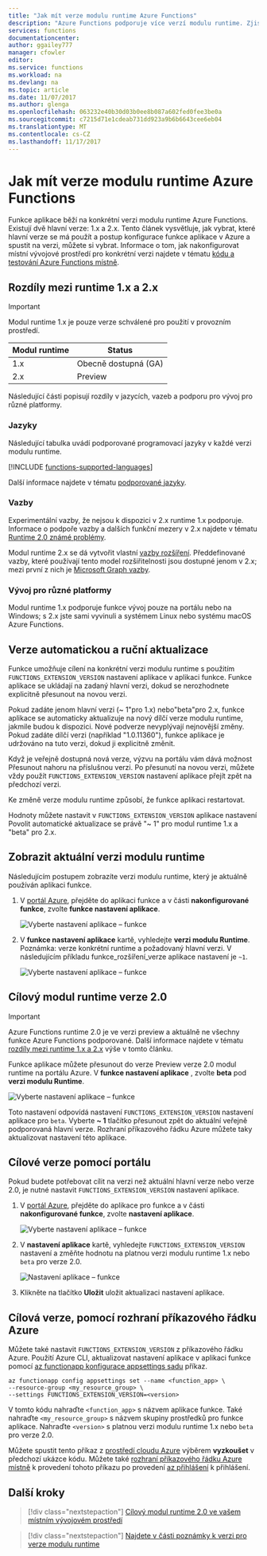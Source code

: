 ```yaml
---
title: "Jak mít verze modulu runtime Azure Functions"
description: "Azure Functions podporuje více verzí modulu runtime. Zjistěte, jak určit verzi modulu runtime Azure hostované funkce aplikace."
services: functions
documentationcenter: 
author: ggailey777
manager: cfowler
editor: 
ms.service: functions
ms.workload: na
ms.devlang: na
ms.topic: article
ms.date: 11/07/2017
ms.author: glenga
ms.openlocfilehash: 063232e40b30d03b0ee8b087a602fed0fee3be0a
ms.sourcegitcommit: c7215d71e1cdeab731dd923a9b6b6643cee6eb04
ms.translationtype: MT
ms.contentlocale: cs-CZ
ms.lasthandoff: 11/17/2017
---
```

# <a name="how-to-target-azure-functions-runtime-versions"></a>Jak mít verze modulu runtime Azure Functions

Funkce aplikace běží na konkrétní verzi modulu runtime Azure Functions. Existují dvě hlavní verze: 1.x a 2.x. Tento článek vysvětluje, jak vybrat, které hlavní verze se má použít a postup konfigurace funkce aplikace v Azure a spustit na verzi, můžete si vybrat. Informace o tom, jak nakonfigurovat místní vývojové prostředí pro konkrétní verzi najdete v tématu [kódu a testování Azure Functions místně](functions-run-local.md).

## <a name="differences-between-runtime-1x-and-2x"></a>Rozdíly mezi runtime 1.x a 2.x

> [!IMPORTANT] 
> Modul runtime 1.x je pouze verze schválené pro použití v provozním prostředí.

| Modul runtime | Status |
|---------|---------|
|1.x|Obecně dostupná (GA)|
|2.x|Preview|

Následující části popisují rozdíly v jazycích, vazeb a podporu pro vývoj pro různé platformy.

### <a name="languages"></a>Jazyky

Následující tabulka uvádí podporované programovací jazyky v každé verzi modulu runtime.

[!INCLUDE [functions-supported-languages](../../includes/functions-supported-languages.md)]

Další informace najdete v tématu [podporované jazyky](supported-languages.md).

### <a name="bindings"></a>Vazby 

Experimentální vazby, že nejsou k dispozici v 2.x runtime 1.x podporuje. Informace o podpoře vazby a dalších funkční mezery v 2.x najdete v tématu [Runtime 2.0 známé problémy](https://github.com/Azure/azure-webjobs-sdk-script/wiki/Azure-Functions-runtime-2.0-known-issues).

Modul runtime 2.x se dá vytvořit vlastní [vazby rozšíření](https://github.com/Azure/azure-webjobs-sdk-extensions/wiki/Binding-Extensions-Overview). Předdefinované vazby, které používají tento model rozšiřitelnosti jsou dostupné jenom v 2.x; mezi první z nich je [Microsoft Graph vazby](functions-bindings-microsoft-graph.md).

### <a name="cross-platform-development"></a>Vývoj pro různé platformy

Modul runtime 1.x podporuje funkce vývoj pouze na portálu nebo na Windows; s 2.x jste sami vyvinuli a systémem Linux nebo systému macOS Azure Functions.

## <a name="automatic-and-manual-version-updates"></a>Verze automatickou a ruční aktualizace

Funkce umožňuje cílení na konkrétní verzi modulu runtime s použitím `FUNCTIONS_EXTENSION_VERSION` nastavení aplikace v aplikaci funkce. Funkce aplikace se ukládají na zadaný hlavní verzi, dokud se nerozhodnete explicitně přesunout na novou verzi.

Pokud zadáte jenom hlavní verzi (~ 1"pro 1.x) nebo"beta"pro 2.x, funkce aplikace se automaticky aktualizuje na nový dílčí verze modulu runtime, jakmile budou k dispozici. Nové podverze nevyplývají nejnovější změny. Pokud zadáte dílčí verzi (například "1.0.11360"), funkce aplikace je udržováno na tuto verzi, dokud ji explicitně změnit. 

Když je veřejně dostupná nová verze, výzvu na portálu vám dává možnost Přesunout nahoru na příslušnou verzi. Po přesunutí na novou verzi, můžete vždy použít `FUNCTIONS_EXTENSION_VERSION` nastavení aplikace přejít zpět na předchozí verzi.

Ke změně verze modulu runtime způsobí, že funkce aplikaci restartovat.

Hodnoty můžete nastavit v `FUNCTIONS_EXTENSION_VERSION` aplikace nastavení Povolit automatické aktualizace se právě "~ 1" pro modul runtime 1.x a "beta" pro 2.x.

## <a name="view-the-current-runtime-version"></a>Zobrazit aktuální verzi modulu runtime

Následujícím postupem zobrazíte verzi modulu runtime, který je aktuálně používán aplikaci funkce. 

1. V [portál Azure](https://portal.azure.com), přejděte do aplikaci funkce a v části **nakonfigurované funkce**, zvolte **funkce nastavení aplikace**. 

    ![Vyberte nastavení aplikace – funkce](./media/functions-versions/add-update-app-setting.png)

2. V **funkce nastavení aplikace** kartě, vyhledejte **verzi modulu Runtime**. Poznámka: verze konkrétní runtime a požadovaný hlavní verzi. V následujícím příkladu funkce\_rozšíření\_verze aplikace nastavení je `~1`.
 
   ![Vyberte nastavení aplikace – funkce](./media/functions-versions/function-app-view-version.png)

## <a name="target-the-version-20-runtime"></a>Cílový modul runtime verze 2.0

>[!IMPORTANT]   
> Azure Functions runtime 2.0 je ve verzi preview a aktuálně ne všechny funkce Azure Functions podporované. Další informace najdete v tématu [rozdíly mezi runtime 1.x a 2.x](#differences-between-runtime-1x-and-2x) výše v tomto článku.

Funkce aplikace můžete přesunout do verze Preview verze 2.0 modul runtime na portálu Azure. V **funkce nastavení aplikace** , zvolte **beta** pod **verzi modulu Runtime**.  

![Vyberte nastavení aplikace – funkce](./media/functions-versions/function-app-view-version.png)

Toto nastavení odpovídá nastavení `FUNCTIONS_EXTENSION_VERSION` nastavení aplikace pro `beta`. Vyberte **~ 1** tlačítko přesunout zpět do aktuální veřejně podporovaná hlavní verze. Rozhraní příkazového řádku Azure můžete taky aktualizovat nastavení této aplikace. 

## <a name="target-a-version-using-the-portal"></a>Cílové verze pomocí portálu

Pokud budete potřebovat cílit na verzi než aktuální hlavní verze nebo verze 2.0, je nutné nastavit `FUNCTIONS_EXTENSION_VERSION` nastavení aplikace.

1. V [portál Azure](https://portal.azure.com), přejděte do aplikace pro funkce a v části **nakonfigurované funkce**, zvolte **nastavení aplikace**.

    ![Vyberte nastavení aplikace – funkce](./media/functions-versions/add-update-app-setting1a.png)

2. V **nastavení aplikace** kartě, vyhledejte `FUNCTIONS_EXTENSION_VERSION` nastavení a změňte hodnotu na platnou verzi modulu runtime 1.x nebo `beta` pro verze 2.0. 

    ![Nastavení aplikace – funkce](./media/functions-versions/add-update-app-setting2.png)

3. Klikněte na tlačítko **Uložit** uložit aktualizaci nastavení aplikace. 

## <a name="target-a-version-using-azure-cli"></a>Cílová verze, pomocí rozhraní příkazového řádku Azure

 Můžete také nastavit `FUNCTIONS_EXTENSION_VERSION` z příkazového řádku Azure. Použití Azure CLI, aktualizovat nastavení aplikace v aplikaci funkce pomocí [az functionapp konfigurace appsettings sadu](/cli/azure/functionapp/config/appsettings#set) příkaz.

```azurecli-interactive
az functionapp config appsettings set --name <function_app> \
--resource-group <my_resource_group> \
--settings FUNCTIONS_EXTENSION_VERSION=<version>
```
V tomto kódu nahraďte `<function_app>` s názvem aplikace funkce. Také nahraďte `<my_resource_group>` s názvem skupiny prostředků pro funkce aplikace. Nahraďte `<version>` s platnou verzi modulu runtime 1.x nebo `beta` pro verze 2.0. 

Můžete spustit tento příkaz z [prostředí cloudu Azure](../cloud-shell/overview.md) výběrem **vyzkoušet** v předchozí ukázce kódu. Můžete také [rozhraní příkazového řádku Azure místně](/cli/azure/install-azure-cli) k provedení tohoto příkazu po provedení [az přihlášení](/cli/azure#az_login) k přihlášení.

## <a name="next-steps"></a>Další kroky

> [!div class="nextstepaction"]
> [Cílový modul runtime 2.0 ve vašem místním vývojovém prostředí](functions-run-local.md)

> [!div class="nextstepaction"]
> [Najdete v části poznámky k verzi pro verze modulu runtime](https://github.com/Azure/azure-webjobs-sdk-script/releases)